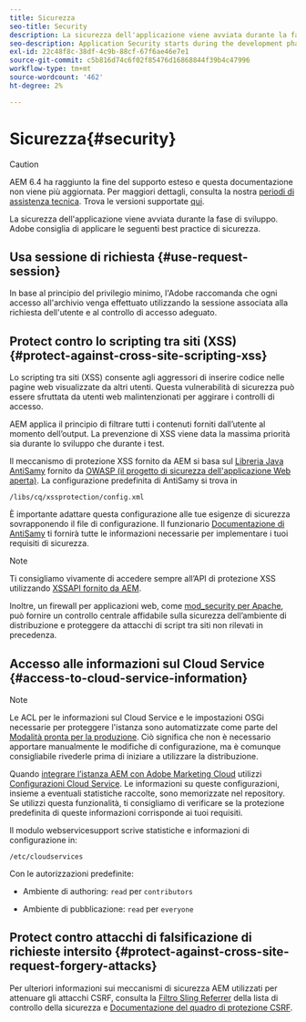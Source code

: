 ```yaml
---
title: Sicurezza
seo-title: Security
description: La sicurezza dell'applicazione viene avviata durante la fase di sviluppo
seo-description: Application Security starts during the development phase
exl-id: 22c48f8c-38df-4c9b-88cf-67f6ae46e7e1
source-git-commit: c5b816d74c6f02f85476d16868844f39b4c47996
workflow-type: tm+mt
source-wordcount: '462'
ht-degree: 2%

---
```


# Sicurezza{#security}

>[!CAUTION]
>
>AEM 6.4 ha raggiunto la fine del supporto esteso e questa documentazione non viene più aggiornata. Per maggiori dettagli, consulta la nostra [periodi di assistenza tecnica](https://helpx.adobe.com/it/support/programs/eol-matrix.html). Trova le versioni supportate [qui](https://experienceleague.adobe.com/docs/).

La sicurezza dell&#39;applicazione viene avviata durante la fase di sviluppo. Adobe consiglia di applicare le seguenti best practice di sicurezza.

## Usa sessione di richiesta {#use-request-session}

In base al principio del privilegio minimo, l&#39;Adobe raccomanda che ogni accesso all&#39;archivio venga effettuato utilizzando la sessione associata alla richiesta dell&#39;utente e al controllo di accesso adeguato.

## Protect contro lo scripting tra siti (XSS) {#protect-against-cross-site-scripting-xss}

Lo scripting tra siti (XSS) consente agli aggressori di inserire codice nelle pagine web visualizzate da altri utenti. Questa vulnerabilità di sicurezza può essere sfruttata da utenti web malintenzionati per aggirare i controlli di accesso.

AEM applica il principio di filtrare tutti i contenuti forniti dall’utente al momento dell’output. La prevenzione di XSS viene data la massima priorità sia durante lo sviluppo che durante i test.

Il meccanismo di protezione XSS fornito da AEM si basa sul [Libreria Java AntiSamy](https://www.owasp.org/index.php/Category:OWASP_AntiSamy_Project) fornito da [OWASP (il progetto di sicurezza dell&#39;applicazione Web aperta)](https://www.owasp.org/). La configurazione predefinita di AntiSamy si trova in

`/libs/cq/xssprotection/config.xml`

È importante adattare questa configurazione alle tue esigenze di sicurezza sovrapponendo il file di configurazione. Il funzionario [Documentazione di AntiSamy](https://www.owasp.org/index.php/Category:OWASP_AntiSamy_Project) ti fornirà tutte le informazioni necessarie per implementare i tuoi requisiti di sicurezza.

>[!NOTE]
>
>Ti consigliamo vivamente di accedere sempre all’API di protezione XSS utilizzando [XSSAPI fornito da AEM](https://helpx.adobe.com/experience-manager/6-4/sites/developing/using/reference-materials/javadoc/com/adobe/granite/xss/XSSAPI.html).

Inoltre, un firewall per applicazioni web, come [mod_security per Apache](https://www.modsecurity.org), può fornire un controllo centrale affidabile sulla sicurezza dell’ambiente di distribuzione e proteggere da attacchi di script tra siti non rilevati in precedenza.

## Accesso alle informazioni sul Cloud Service {#access-to-cloud-service-information}

>[!NOTE]
>
>Le ACL per le informazioni sul Cloud Service e le impostazioni OSGi necessarie per proteggere l&#39;istanza sono automatizzate come parte del [Modalità pronta per la produzione](/help/sites-administering/production-ready.md). Ciò significa che non è necessario apportare manualmente le modifiche di configurazione, ma è comunque consigliabile rivederle prima di iniziare a utilizzare la distribuzione.

Quando [integrare l’istanza AEM con Adobe Marketing Cloud](/help/sites-administering/marketing-cloud.md) utilizzi [Configurazioni Cloud Service](/help/sites-developing/extending-cloud-config.md). Le informazioni su queste configurazioni, insieme a eventuali statistiche raccolte, sono memorizzate nel repository. Se utilizzi questa funzionalità, ti consigliamo di verificare se la protezione predefinita di queste informazioni corrisponde ai tuoi requisiti.

Il modulo webservicesupport scrive statistiche e informazioni di configurazione in:

`/etc/cloudservices`

Con le autorizzazioni predefinite:

* Ambiente di authoring: `read` per `contributors`

* Ambiente di pubblicazione: `read` per `everyone`

## Protect contro attacchi di falsificazione di richieste intersito {#protect-against-cross-site-request-forgery-attacks}

Per ulteriori informazioni sui meccanismi di sicurezza AEM utilizzati per attenuare gli attacchi CSRF, consulta la [Filtro Sling Referrer](/help/sites-administering/security-checklist.md#protect-against-cross-site-request-forgery) della lista di controllo della sicurezza e [Documentazione del quadro di protezione CSRF](/help/sites-developing/csrf-protection.md).
